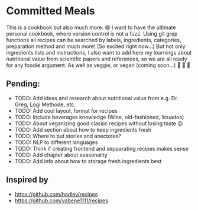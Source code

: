 # Committed Meals
This is a cookbook but also much more. :smile: I want to have the ultimate personal cookbook, where version control is not a fuzz. Using git grep functions all recipes can be searched by labels, ingredients, categories, preparation method and much more! (So excited right now...) But not only ingredients lists and instructions, I also want to add here my learnings about nutritional value from scientific papers and references, so we are all ready for any foodie argument. As well as veggie, or vegan (coming soon...) :tomato: :broccoli: :lemon:

## Pending: 
* TODO: Add ideas and research about nutritional value from e.g. Dr. Greg, Logi Methode, etc.
* TODO: Add cool layout, format for recipes
* TODO: Include beverages knowledge (Wine, old-fashioned, licuados)
* TODO: About veganizing good classic recipes without losing taste :wink: 
* TODO: Add section about how to keep ingredients fresh
* TODO: Where to put stories and anectotes?
* TODO: NLP to different languages
* TODO: Think if creating frontend and sepparating recipes makes sense
* TODO: Add chapter about seasonality
* TODO: Add info about how to storage fresh ingredients best

## Inspired by 
* https://github.com/hadley/recipes
* https://github.com/vabene1111/recipes
